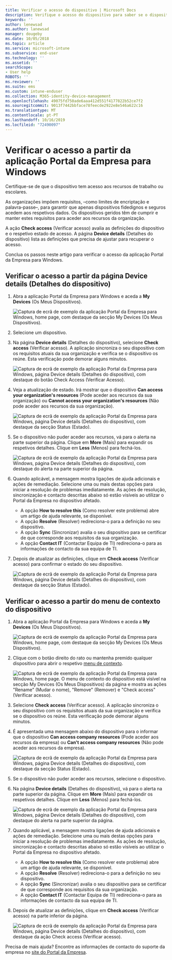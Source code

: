 ```yaml
---
title: Verificar o acesso do dispositivo | Microsoft Docs
description: Verifique o acesso do dispositivo para saber se o dispositivo cumpre os requisitos e é capaz de aceder aos recursos do trabalho ou da escola.
keywords: ''
author: lenewsad
ms.author: lanewsad
manager: dougeby
ms.date: 10/05/2018
ms.topic: article
ms.service: microsoft-intune
ms.subservice: end-user
ms.technology: ''
ms.assetid: ''
searchScope:
- User help
ROBOTS: ''
ms.reviewer: ''
ms.suite: ems
ms.custom: intune-enduser
ms.collection: M365-identity-device-management
ms.openlocfilehash: 49075fd750ade6aaa412d551f4177822b52ce7f2
ms.sourcegitcommit: 9013f7442bbface78feecde2922e8e546a622c16
ms.translationtype: MT
ms.contentlocale: pt-PT
ms.lasthandoff: 10/16/2019
ms.locfileid: "72490097"
---
```

# <a name="check-access-from-company-portal-app-for-windows"></a>Verificar o acesso a partir da aplicação Portal da Empresa para Windows

Certifique-se de que o dispositivo tem acesso aos recursos de trabalho ou escolares. 

As organizações impõem requisitos, &ndash;como limites de encriptação e palavra-passe&ndash;, para garantir que apenas dispositivos fidedignos e seguros acedem aos respetivos dados. Os dispositivos geridos têm de cumprir e manter estes requisitos para aceder aos recursos da organização.

A ação **Check access** (Verificar acesso) avalia as definições do dispositivo e o respetivo estado de acesso. A página **Device details** (Detalhes do dispositivo) lista as definições que precisa de ajustar para recuperar o acesso. 

Conclua os passos neste artigo para verificar o acesso da aplicação Portal da Empresa para Windows.  

## <a name="check-access-from-device-details-page"></a>Verificar o acesso a partir da página Device details (Detalhes do dispositivo)  
1. Abra a aplicação Portal da Empresa para Windows e aceda a **My Devices** (Os Meus Dispositivos).  

    ![Captura de ecrã de exemplo da aplicação Portal da Empresa para Windows, home page, com destaque da secção My Devices (Os Meus Dispositivos).](./media/1809_CheckAccess_Context_Select_Device.png)  
2. Selecione um dispositivo.  
3. Na página **Device details** (Detalhes do dispositivo), selecione **Check access** (Verificar acesso). A aplicação sincroniza o seu dispositivo com os requisitos atuais da sua organização e verifica se o dispositivo os reúne. Esta verificação pode demorar alguns minutos.  

    ![Captura de ecrã de exemplo da aplicação Portal da Empresa para Windows, página Device details (Detalhes do dispositivo), com destaque do botão Check Access (Verificar Acesso).](./media/1809_CheckAccess_Checking_Status.png) 

4. Veja a atualização de estado. Irá mostrar que o dispositivo **Can access your organization's resources** (Pode aceder aos recursos da sua organização) ou **Cannot access your organization's resources** (Não pode aceder aos recursos da sua organização).  

   ![Captura de ecrã de exemplo da aplicação Portal da Empresa para Windows, página Device details (Detalhes do dispositivo), com destaque da secção Status (Estado).](./media/1809_CheckAccess_Device_details_status1.png)  
   
5. Se o dispositivo não puder aceder aos recursos, vá para o alerta na parte superior da página. Clique em **More** (Mais) para expandir os respetivos detalhes. Clique em **Less** (Menos) para fechá-los.  

    ![Captura de ecrã de exemplo da aplicação Portal da Empresa para Windows, página Device details (Detalhes do dispositivo), com destaque do alerta na parte superior da página.](./media/1809_CheckAccess_Device_details_alert1.png)  

6. Quando aplicável, a mensagem mostra ligações de ajuda adicionais e ações de remediação. Selecione uma ou mais destas opções para iniciar a resolução de problemas imediatamente. As ações de resolução, sincronização e contacto descritas abaixo só estão visíveis ao utilizar o Portal da Empresa no dispositivo afetado.  

     * A opção **How to resolve this** (Como resolver este problema) abre um artigo de ajuda relevante, se disponível.  
     * A opção **Resolve** (Resolver) redireciona-o para a definição no seu dispositivo.  
     * A opção **Sync** (Sincronizar) avalia o seu dispositivo para se certificar de que corresponde aos requisitos da sua organização.  
     * A opção **Contact IT** (Contactar Equipa de TI) redireciona-o para as informações de contacto da sua equipa de TI.   
 
6. Depois de atualizar as definições, clique em **Check access** (Verificar acesso) para confirmar o estado do seu dispositivo.  

    ![Captura de ecrã de exemplo da aplicação Portal da Empresa para Windows, página Device details (Detalhes do dispositivo), com destaque da secção Status (Estado).](./media/1809_CheckAccess_Device_details_status1.png)  

## <a name="check-access-from-device-context-menu"></a>Verificar o acesso a partir do menu de contexto do dispositivo  
1. Abra a aplicação Portal da Empresa para Windows e aceda a **My Devices** (Os Meus Dispositivos).  

    ![Captura de ecrã de exemplo da aplicação Portal da Empresa para Windows, home page, com destaque da secção My Devices (Os Meus Dispositivos).](./media/1809_CheckAccess_Context_Select_Device.png)  

2. Clique com o botão direito do rato ou mantenha premido qualquer dispositivo para abrir o respetivo [menu de contexto](https://docs.microsoft.com//windows/uwp/design/controls-and-patterns/menus).  

    ![Captura de ecrã de exemplo da aplicação Portal da Empresa para Windows, home page. O menu de contexto do dispositivo está visível na secção **My Devices** (Os Meus Dispositivos) da página e mostra as ações "Rename" (Mudar o nome), "Remove" (Remover) e "Check access" (Verificar acesso).](./media/1809_DeviceContextMenu_Windows_CP.png)  
3. Selecione **Check access** (Verificar acesso). A aplicação sincroniza o seu dispositivo com os requisitos atuais da sua organização e verifica se o dispositivo os reúne. Esta verificação pode demorar alguns minutos.  
 
4. É apresentada uma mensagem abaixo do dispositivo para o informar que o dispositivo **Can access company resources** (Pode aceder aos recursos da empresa) ou **Can't access company resources** (Não pode aceder aos recursos da empresa). 

    ![Captura de ecrã de exemplo da aplicação Portal da Empresa para Windows, página Device details (Detalhes do dispositivo), com destaque da secção Status (Estado).](./media/1809_CheckAccess_Context_Menu_Alert2.png) 

5. Se o dispositivo não puder aceder aos recursos, selecione o dispositivo.  
6. Na página **Device details** (Detalhes do dispositivo), vá para o alerta na parte superior da página. Clique em **More** (Mais) para expandir os respetivos detalhes. Clique em **Less** (Menos) para fechá-los.  

    ![Captura de ecrã de exemplo da aplicação Portal da Empresa para Windows, página Device details (Detalhes do dispositivo), com destaque do alerta na parte superior da página.](./media/1809_CheckAccess_Device_details_alert1.png)  

6. Quando aplicável, a mensagem mostra ligações de ajuda adicionais e ações de remediação. Selecione uma ou mais destas opções para iniciar a resolução de problemas imediatamente. As ações de resolução, sincronização e contacto descritas abaixo só estão visíveis ao utilizar o Portal da Empresa no dispositivo afetado.  

     * A opção **How to resolve this** (Como resolver este problema) abre um artigo de ajuda relevante, se disponível.  
     * A opção **Resolve** (Resolver) redireciona-o para a definição no seu dispositivo.  
     * A opção **Sync** (Sincronizar) avalia o seu dispositivo para se certificar de que corresponde aos requisitos da sua organização.  
     * A opção **Contact IT** (Contactar Equipa de TI) redireciona-o para as informações de contacto da sua equipa de TI.    

7. Depois de atualizar as definições, clique em **Check access** (Verificar acesso) na parte inferior da página.  

    ![Captura de ecrã de exemplo da aplicação Portal da Empresa para Windows, página Device details (Detalhes do dispositivo), com destaque da ação Check access (Verificar acesso).](./media/1809_CheckAccess_Device_details_button.png) 


Precisa de mais ajuda? Encontre as informações de contacto do suporte da empresa no [site do Portal da Empresa](https://go.microsoft.com/fwlink/?linkid=2010980).
